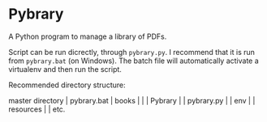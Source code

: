 # Pybrary
A Python program to manage a library of PDFs.

Script can be run dicrectly, through `pybrary.py`. I recommend that it is run from `pybrary.bat` (on Windows). The batch file will automatically activate a virtualenv and then run the script.

Recommended directory structure:

master directory
| pybrary.bat
| books
|    | <books go here>
| Pybrary
|    | pybrary.py
|    | env
|    | resources
|    |  etc.
